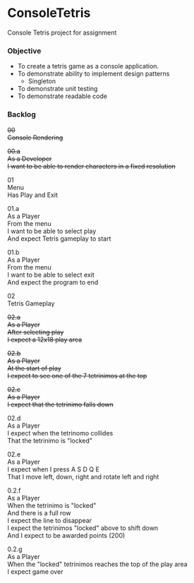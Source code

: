 # ConsoleTetris
Console Tetris project for assignment

### Objective
- To create a tetris game as a console application.
- To demonstrate ability to implement design patterns
  - Singleton
- To demonstrate unit testing
- To demonstrate readable code



### Backlog

<del>00\
Console Rendering

<del>00.a\
As a Developer\
I want to be able to render characters in a fixed resolution


01\
Menu\
Has Play and Exit

01.a\
As a Player\
From the menu\
I want to be able to select play\
And expect Tetris gameplay to start

01.b\
As a Player\
From the menu\
I want to be able to select exit\
And expect the program to end

02\
Tetris Gameplay

<del>02.a\
As a Player\
After selecting play\
I expect a 12x18 play area

<del>02.b\
As a Player\
At the start of play\
I expect to see one of the 7 tetrinimos at the top

<del>02.c\
As a Player\
I expect that the tetrinimo falls down

02.d\
As a Player\
I expect when the tetrinomo collides\
That the tetrinimo is "locked"

02.e\
As a Player\
I expect when I press A S D Q E\
That I move left, down, right and rotate left and right

0.2.f\
As a Player\
When the tetrinimo is "locked"\
And there is a full row\
I expect the line to disappear\
I expect the tetrinimos "locked" above to shift down\
And I expect to be awarded points (200)

0.2.g\
As a Player\
When the "locked" tetrinimos reaches the top of the play area\
I expect game over